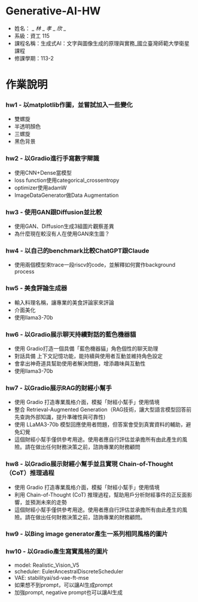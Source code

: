 # Generative-AI-HW

* 姓名： _ _林_ _ _孝_ _ _欣_ _
* 系級：資工 115
* 課程名稱：生成式AI：文字與圖像生成的原理與實務_國立臺灣師範大學衛星課程
* 修課學期：113-2


# 作業說明
### hw1 - 以matplotlib作圖，並嘗試加入一些變化
* 雙螺旋
* 半透明顏色
* 三螺旋
* 黑色背景

### hw2 - 以Gradio進行手寫數字辯識
* 使用CNN+Dense當模型
* loss function使用categorical_crossentropy
* optimizer使用adamW
* ImageDataGenerator做Data Augmentation

### hw3 - 使用GAN跟Diffusion並比較
* 使用GAN、Diffusion生成3組圖片觀察差異
* 為什麼現在較沒有人在使用GAN來生圖？

### hw4 - 以自己的benchmark比較ChatGPT跟Claude
* 使用兩個模型來trace一段riscv的code，並解釋如何實作background process

### hw5 - 美食評論生成器
* 輸入料理名稱，讓專業的美食評論家來評論
* 介面美化
* 使用llama3-70b
  
### hw6 - 以Gradio展示聊天持續對話的藍色機器貓
* 使用 Gradio打造一個具備「藍色機器貓」角色個性的聊天助理
* 對話具備 上下文記憶功能，能持續與使用者互動並維持角色設定
* 會拿出神奇道具幫助使用者解決問題，增添趣味與互動性
* 使用llama3-70b
  
### hw7 - 以Gradio展示RAG的財經小幫手
* 使用 Gradio 打造專業風格介面，模擬「財經小幫手」使用情境
* 整合 Retrieval-Augmented Generation（RAG技術，讓大型語言模型回答前先查詢外部知識，提升準確性與可靠性)
* 使用 LLaMA3-70b 模型回應使用者問題，但答案會受到真實資料的輔助，避免幻覺
* 這個財經小幫手僅供參考用途。使用者應自行評估並承擔所有由此產生的風險。請在做出任何財務決策之前，諮詢專業的財務顧問
  
### hw8 - 以Gradio展示財經小幫手並且實現 Chain-of-Thought（CoT）推理過程
* 使用 Gradio 打造專業風格介面，模擬「財經小幫手」使用情境
* 利用 Chain-of-Thought (CoT) 推理過程，幫助用戶分析財經事件的正反面影響，並預測未來的走勢
* 這個財經小幫手僅供參考用途。使用者應自行評估並承擔所有由此產生的風險。請在做出任何財務決策之前，諮詢專業的財務顧問。

### hw9 - 以Bing image generator產生一系列相同風格的圖片

### hw10 - 以Gradio產生寫實風格的圖片
* model: Realistic_Vision_V5
* scheduler: EulerAncestralDiscreteScheduler
* VAE: stabilityai/sd-vae-ft-mse
* 如果想不到prompt，可以讓AI生成prompt
* 加強prompt, negative prompt也可以讓AI生成

